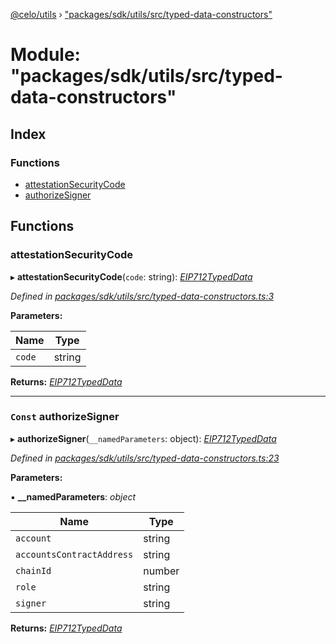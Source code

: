 [@celo/utils](../README.md) › ["packages/sdk/utils/src/typed-data-constructors"](_packages_sdk_utils_src_typed_data_constructors_.md)

# Module: "packages/sdk/utils/src/typed-data-constructors"

## Index

### Functions

* [attestationSecurityCode](_packages_sdk_utils_src_typed_data_constructors_.md#attestationsecuritycode)
* [authorizeSigner](_packages_sdk_utils_src_typed_data_constructors_.md#const-authorizesigner)

## Functions

###  attestationSecurityCode

▸ **attestationSecurityCode**(`code`: string): *[EIP712TypedData](../interfaces/_packages_sdk_utils_src_sign_typed_data_utils_.eip712typeddata.md)*

*Defined in [packages/sdk/utils/src/typed-data-constructors.ts:3](https://github.com/celo-org/celo-monorepo/blob/master/packages/sdk/utils/src/typed-data-constructors.ts#L3)*

**Parameters:**

Name | Type |
------ | ------ |
`code` | string |

**Returns:** *[EIP712TypedData](../interfaces/_packages_sdk_utils_src_sign_typed_data_utils_.eip712typeddata.md)*

___

### `Const` authorizeSigner

▸ **authorizeSigner**(`__namedParameters`: object): *[EIP712TypedData](../interfaces/_packages_sdk_utils_src_sign_typed_data_utils_.eip712typeddata.md)*

*Defined in [packages/sdk/utils/src/typed-data-constructors.ts:23](https://github.com/celo-org/celo-monorepo/blob/master/packages/sdk/utils/src/typed-data-constructors.ts#L23)*

**Parameters:**

▪ **__namedParameters**: *object*

Name | Type |
------ | ------ |
`account` | string |
`accountsContractAddress` | string |
`chainId` | number |
`role` | string |
`signer` | string |

**Returns:** *[EIP712TypedData](../interfaces/_packages_sdk_utils_src_sign_typed_data_utils_.eip712typeddata.md)*
